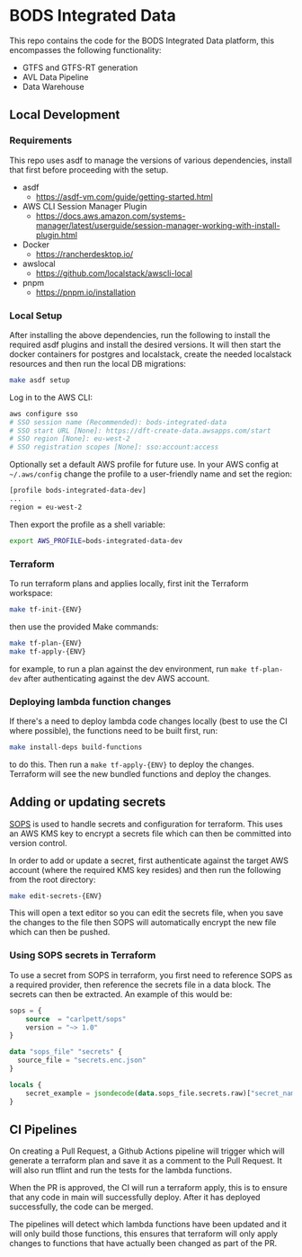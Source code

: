 # BODS Integrated Data

This repo contains the code for the BODS Integrated Data platform, this encompasses the following functionality:

-   GTFS and GTFS-RT generation
-   AVL Data Pipeline
-   Data Warehouse

## Local Development

### Requirements

This repo uses asdf to manage the versions of various dependencies, install that first before proceeding with the setup.

-   asdf
    -   https://asdf-vm.com/guide/getting-started.html
-   AWS CLI Session Manager Plugin
    -   https://docs.aws.amazon.com/systems-manager/latest/userguide/session-manager-working-with-install-plugin.html
-   Docker
    -   https://rancherdesktop.io/
-   awslocal
    -   https://github.com/localstack/awscli-local
-   pnpm
    -   https://pnpm.io/installation

### Local Setup

After installing the above dependencies, run the following to install the required asdf plugins and install the desired versions. It will then start the docker containers for postgres and localstack, create the needed localstack resources and then run the local DB migrations:

```bash
make asdf setup
```

Log in to the AWS CLI:

```bash
aws configure sso
# SSO session name (Recommended): bods-integrated-data
# SSO start URL [None]: https://dft-create-data.awsapps.com/start
# SSO region [None]: eu-west-2
# SSO registration scopes [None]: sso:account:access
```

Optionally set a default AWS profile for future use. In your AWS config at `~/.aws/config` change the profile to a user-friendly name and set the region:

```bash
[profile bods-integrated-data-dev]
...
region = eu-west-2
```

Then export the profile as a shell variable:

```bash
export AWS_PROFILE=bods-integrated-data-dev
```

### Terraform

To run terraform plans and applies locally, first init the Terraform workspace:

```bash
make tf-init-{ENV}
```

then use the provided Make commands:

```bash
make tf-plan-{ENV}
make tf-apply-{ENV}
```

for example, to run a plan against the dev environment, run `make tf-plan-dev` after authenticating against the dev AWS account.

### Deploying lambda function changes

If there's a need to deploy lambda code changes locally (best to use the CI where possible), the functions need to be built first, run:

```bash
make install-deps build-functions
```

to do this. Then run a `make tf-apply-{ENV}` to deploy the changes. Terraform will see the new bundled functions and deploy the changes.

## Adding or updating secrets

[SOPS](https://github.com/getsops/sops) is used to handle secrets and configuration for terraform. This uses an AWS KMS key to encrypt a secrets file which can then be committed into version control.

In order to add or update a secret, first authenticate against the target AWS account (where the required KMS key resides) and then run the following from the root directory:

```bash
make edit-secrets-{ENV}
```

This will open a text editor so you can edit the secrets file, when you save the changes to the file then SOPS will automatically encrypt the new file which can then be pushed.

### Using SOPS secrets in Terraform

To use a secret from SOPS in terraform, you first need to reference SOPS as a required provider, then reference the secrets file in a data block. The secrets can then be extracted. An example of this would be:

```terraform
sops = {
    source  = "carlpett/sops"
    version = "~> 1.0"
}

data "sops_file" "secrets" {
  source_file = "secrets.enc.json"
}

locals {
    secret_example = jsondecode(data.sops_file.secrets.raw)["secret_name"]
}
```

## CI Pipelines

On creating a Pull Request, a Github Actions pipeline will trigger which will generate a terraform plan and save it as a comment to the Pull Request. It will also run tflint and run the tests for the lambda functions.

When the PR is approved, the CI will run a terraform apply, this is to ensure that any code in main will successfully deploy. After it has deployed successfully, the code can be merged.

The pipelines will detect which lambda functions have been updated and it will only build those functions, this ensures that terraform will only apply changes to functions that have actually been changed as part of the PR.
